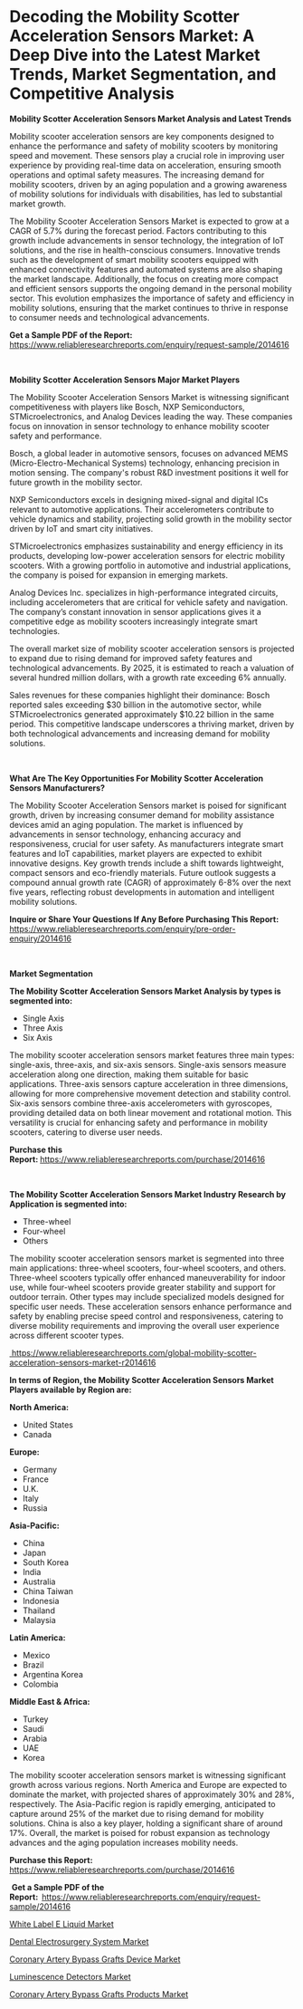 <p><h1>Decoding the Mobility Scotter Acceleration Sensors Market: A Deep Dive into the Latest Market Trends, Market Segmentation, and Competitive Analysis</h1></p><p><strong>Mobility Scotter Acceleration Sensors Market Analysis and Latest Trends</strong></p>
<p><p>Mobility scooter acceleration sensors are key components designed to enhance the performance and safety of mobility scooters by monitoring speed and movement. These sensors play a crucial role in improving user experience by providing real-time data on acceleration, ensuring smooth operations and optimal safety measures. The increasing demand for mobility scooters, driven by an aging population and a growing awareness of mobility solutions for individuals with disabilities, has led to substantial market growth.</p><p>The Mobility Scooter Acceleration Sensors Market is expected to grow at a CAGR of 5.7% during the forecast period. Factors contributing to this growth include advancements in sensor technology, the integration of IoT solutions, and the rise in health-conscious consumers. Innovative trends such as the development of smart mobility scooters equipped with enhanced connectivity features and automated systems are also shaping the market landscape. Additionally, the focus on creating more compact and efficient sensors supports the ongoing demand in the personal mobility sector. This evolution emphasizes the importance of safety and efficiency in mobility solutions, ensuring that the market continues to thrive in response to consumer needs and technological advancements.</p></p>
<p><strong>Get a Sample PDF of the Report:&nbsp;</strong> <a href="https://www.reliableresearchreports.com/enquiry/request-sample/2014616?utm_campaign=16&utm_medium=2&utm_source=Github&utm_content=ia&utm_term=17012025&utm_id=mobility-scotter-acceleration-sensors">https://www.reliableresearchreports.com/enquiry/request-sample/2014616</a></p>
<p>&nbsp;</p>
<p><strong>Mobility Scotter Acceleration Sensors Major Market Players</strong></p>
<p><p>The Mobility Scooter Acceleration Sensors Market is witnessing significant competitiveness with players like Bosch, NXP Semiconductors, STMicroelectronics, and Analog Devices leading the way. These companies focus on innovation in sensor technology to enhance mobility scooter safety and performance.</p><p>Bosch, a global leader in automotive sensors, focuses on advanced MEMS (Micro-Electro-Mechanical Systems) technology, enhancing precision in motion sensing. The company's robust R&D investment positions it well for future growth in the mobility sector.</p><p>NXP Semiconductors excels in designing mixed-signal and digital ICs relevant to automotive applications. Their accelerometers contribute to vehicle dynamics and stability, projecting solid growth in the mobility sector driven by IoT and smart city initiatives.</p><p>STMicroelectronics emphasizes sustainability and energy efficiency in its products, developing low-power acceleration sensors for electric mobility scooters. With a growing portfolio in automotive and industrial applications, the company is poised for expansion in emerging markets.</p><p>Analog Devices Inc. specializes in high-performance integrated circuits, including accelerometers that are critical for vehicle safety and navigation. The company’s constant innovation in sensor applications gives it a competitive edge as mobility scooters increasingly integrate smart technologies.</p><p>The overall market size of mobility scooter acceleration sensors is projected to expand due to rising demand for improved safety features and technological advancements. By 2025, it is estimated to reach a valuation of several hundred million dollars, with a growth rate exceeding 6% annually.</p><p>Sales revenues for these companies highlight their dominance: Bosch reported sales exceeding $30 billion in the automotive sector, while STMicroelectronics generated approximately $10.22 billion in the same period. This competitive landscape underscores a thriving market, driven by both technological advancements and increasing demand for mobility solutions.</p></p>
<p>&nbsp;</p>
<p><strong>What Are The Key Opportunities For Mobility Scotter Acceleration Sensors Manufacturers?</strong></p>
<p><p>The Mobility Scooter Acceleration Sensors market is poised for significant growth, driven by increasing consumer demand for mobility assistance devices amid an aging population. The market is influenced by advancements in sensor technology, enhancing accuracy and responsiveness, crucial for user safety. As manufacturers integrate smart features and IoT capabilities, market players are expected to exhibit innovative designs. Key growth trends include a shift towards lightweight, compact sensors and eco-friendly materials. Future outlook suggests a compound annual growth rate (CAGR) of approximately 6-8% over the next five years, reflecting robust developments in automation and intelligent mobility solutions.</p></p>
<p><strong>Inquire or Share Your Questions If Any Before Purchasing This Report:</strong> <a href="https://www.reliableresearchreports.com/enquiry/pre-order-enquiry/2014616?utm_campaign=16&utm_medium=2&utm_source=Github&utm_content=ia&utm_term=17012025&utm_id=mobility-scotter-acceleration-sensors">https://www.reliableresearchreports.com/enquiry/pre-order-enquiry/2014616</a></p>
<p>&nbsp;</p>
<p><strong>Market Segmentation</strong></p>
<p><strong>The Mobility Scotter Acceleration Sensors Market Analysis by types is segmented into:</strong></p>
<p><ul><li>Single Axis</li><li>Three Axis</li><li>Six Axis</li></ul></p>
<p><p>The mobility scooter acceleration sensors market features three main types: single-axis, three-axis, and six-axis sensors. Single-axis sensors measure acceleration along one direction, making them suitable for basic applications. Three-axis sensors capture acceleration in three dimensions, allowing for more comprehensive movement detection and stability control. Six-axis sensors combine three-axis accelerometers with gyroscopes, providing detailed data on both linear movement and rotational motion. This versatility is crucial for enhancing safety and performance in mobility scooters, catering to diverse user needs.</p></p>
<p><strong>Purchase this Report:&nbsp;</strong><a href="https://www.reliableresearchreports.com/purchase/2014616?utm_campaign=16&utm_medium=2&utm_source=Github&utm_content=ia&utm_term=17012025&utm_id=mobility-scotter-acceleration-sensors">https://www.reliableresearchreports.com/purchase/2014616</a></p>
<p>&nbsp;</p>
<p><strong>The Mobility Scotter Acceleration Sensors Market Industry Research by Application is segmented into:</strong></p>
<p><ul><li>Three-wheel</li><li>Four-wheel</li><li>Others</li></ul></p>
<p><p>The mobility scooter acceleration sensors market is segmented into three main applications: three-wheel scooters, four-wheel scooters, and others. Three-wheel scooters typically offer enhanced maneuverability for indoor use, while four-wheel scooters provide greater stability and support for outdoor terrain. Other types may include specialized models designed for specific user needs. These acceleration sensors enhance performance and safety by enabling precise speed control and responsiveness, catering to diverse mobility requirements and improving the overall user experience across different scooter types.</p></p>
<p><a href="https://www.reliableresearchreports.com/global-mobility-scotter-acceleration-sensors-market-r2014616?utm_campaign=16&utm_medium=2&utm_source=Github&utm_content=ia&utm_term=17012025&utm_id=mobility-scotter-acceleration-sensors">&nbsp;https://www.reliableresearchreports.com/global-mobility-scotter-acceleration-sensors-market-r2014616</a></p>
<p><strong>In terms of Region, the Mobility Scotter Acceleration Sensors Market Players available by Region are:</strong></p>
<p>
    <p> <strong> North America: </strong>
        <ul>
            <li>United States</li>
            <li>Canada</li>
        </ul>
        </p> 
    <p> <strong> Europe: </strong>
        <ul>
            <li>Germany</li>
            <li>France</li>
            <li>U.K.</li>
            <li>Italy</li>
            <li>Russia</li>
        </ul>
        </p> 
    <p> <strong> Asia-Pacific: </strong>
        <ul>
            <li>China</li>
            <li>Japan</li>
            <li>South Korea</li>
            <li>India</li>
            <li>Australia</li>
            <li>China Taiwan</li>
            <li>Indonesia</li>
            <li>Thailand</li>
            <li>Malaysia</li>
        </ul>
        </p> 
    <p> <strong> Latin America: </strong>
        <ul>
            <li>Mexico</li>
            <li>Brazil</li>
            <li>Argentina Korea</li>
            <li>Colombia</li>
        </ul>
        </p> 
    <p> <strong> Middle East & Africa: </strong>
        <ul>
            <li>Turkey</li>
            <li>Saudi</li>
            <li>Arabia</li>
            <li>UAE</li>
            <li>Korea</li>
        </ul>
    </p>
    </p>
<p><p>The mobility scooter acceleration sensors market is witnessing significant growth across various regions. North America and Europe are expected to dominate the market, with projected shares of approximately 30% and 28%, respectively. The Asia-Pacific region is rapidly emerging, anticipated to capture around 25% of the market due to rising demand for mobility solutions. China is also a key player, holding a significant share of around 17%. Overall, the market is poised for robust expansion as technology advances and the aging population increases mobility needs.</p></p>
<p><strong>Purchase this Report: </strong><a href="https://www.reliableresearchreports.com/purchase/2014616?utm_campaign=16&utm_medium=2&utm_source=Github&utm_content=ia&utm_term=17012025&utm_id=mobility-scotter-acceleration-sensors">https://www.reliableresearchreports.com/purchase/2014616</a></p>
<p>&nbsp;<strong>Get a Sample PDF of the Report:&nbsp;&nbsp;</strong><a href="https://www.reliableresearchreports.com/enquiry/request-sample/2014616?utm_campaign=16&utm_medium=2&utm_source=Github&utm_content=ia&utm_term=17012025&utm_id=mobility-scotter-acceleration-sensors">https://www.reliableresearchreports.com/enquiry/request-sample/2014616</a></p>
<p><strong></strong></p>
<p><p><a href="https://github.com/norbeludie83/Market-Research-Report-List-1/blob/main/white-label-e-liquid-market.md?utm_campaign=16&utm_medium=2&utm_source=Github&utm_content=ia&utm_term=17012025&utm_id=mobility-scotter-acceleration-sensors">White Label E Liquid Market</a></p><p><a href="https://github.com/shirleenfraker87/Market-Research-Report-List-1/blob/main/dental-electrosurgery-system-market.md?utm_campaign=16&utm_medium=2&utm_source=Github&utm_content=ia&utm_term=17012025&utm_id=mobility-scotter-acceleration-sensors">Dental Electrosurgery System Market</a></p><p><a href="https://github.com/jerhoskinson197676/Market-Research-Report-List-1/blob/main/coronary-artery-bypass-grafts-device-market.md?utm_campaign=16&utm_medium=2&utm_source=Github&utm_content=ia&utm_term=17012025&utm_id=mobility-scotter-acceleration-sensors">Coronary Artery Bypass Grafts Device Market</a></p><p><a href="https://github.com/mezokathleen834/Market-Research-Report-List-1/blob/main/luminescence-detectors-market.md?utm_campaign=16&utm_medium=2&utm_source=Github&utm_content=ia&utm_term=17012025&utm_id=mobility-scotter-acceleration-sensors">Luminescence Detectors Market</a></p><p><a href="https://github.com/JosephineMcguire65/Market-Research-Report-List-1/blob/main/coronary-artery-bypass-grafts-products-market.md?utm_campaign=16&utm_medium=2&utm_source=Github&utm_content=ia&utm_term=17012025&utm_id=mobility-scotter-acceleration-sensors">Coronary Artery Bypass Grafts Products Market</a></p></p>